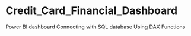 # Credit_Card_Financial_Dashboard
Power BI dashboard
Connecting with SQL database
Using DAX Functions
